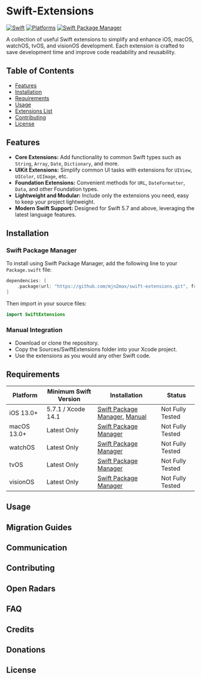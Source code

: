# Swift-Extensions

[![Swift](https://img.shields.io/badge/Swift-5.x_6.x-orange?style=flat-square)](https://img.shields.io/badge/Swift-5.x_6.x-Orange?style=flat-square)
[![Platforms](https://img.shields.io/badge/Platforms-iOS_macOS_watchOS_tvOS_visionOS-yellowgreen?style=flat-square)](https://img.shields.io/badge/Platforms-iOS_macOS_watchOS_tvOS_visionOS-Green?style=flat-square)
[![Swift Package Manager](https://img.shields.io/badge/Swift_Package_Manager-compatible-orange?style=flat-square)](https://img.shields.io/badge/Swift_Package_Manager-compatible-orange?style=flat-square)

A collection of useful Swift extensions to simplify and enhance iOS, macOS, watchOS, tvOS, and visionOS development. Each extension is crafted to save development time and improve code readability and reusability.

## Table of Contents

- [Features](#features)
- [Installation](#installation)
- [Requirements](#requirements)
- [Usage](#usage)
- [Extensions List](#extensions-list)
- [Contributing](#contributing)
- [License](#license)

## Features

- **Core Extensions:** Add functionality to common Swift types such as `String`, `Array`, `Date`, `Dictionary`, and more.
- **UIKit Extensions:** Simplify common UI tasks with extensions for `UIView`, `UIColor`, `UIImage`, etc.
- **Foundation Extensions:** Convenient methods for `URL`, `DateFormatter`, `Data`, and other Foundation types.
- **Lightweight and Modular:** Include only the extensions you need, easy to keep your project lightweight.
- **Modern Swift Support:** Designed for Swift 5.7 and above, leveraging the latest language features.

## Installation

### Swift Package Manager

To install using Swift Package Manager, add the following line to your `Package.swift` file:

```swift
dependencies: [
    .package(url: "https://github.com/mjn2max/swift-extensions.git", from: "1.0.0")
]
```

Then import in your source files:

```swift
import SwiftExtensions
```

### Manual Integration

- Download or clone the repository.
- Copy the Sources/SwiftExtensions folder into your Xcode project.
- Use the extensions as you would any other Swift code.

## Requirements

| Platform    | Minimum Swift Version | Installation                                                         | Status           |
| ----------- | --------------------- | -------------------------------------------------------------------- | ---------------- |
| iOS 13.0+   | 5.7.1 / Xcode 14.1    | [Swift Package Manager](#swift-package-manager), [Manual](#manually) | Not Fully Tested |
| macOS 13.0+ | Latest Only           | [Swift Package Manager](#swift-package-manager)                      | Not Fully Tested |
| watchOS     | Latest Only           | [Swift Package Manager](#swift-package-manager)                      | Not Fully Tested |
| tvOS        | Latest Only           | [Swift Package Manager](#swift-package-manager)                      | Not Fully Tested |
| visionOS    | Latest Only           | [Swift Package Manager](#swift-package-manager)                      | Not Fully Tested |

## Usage

## Migration Guides

## Communication

## Contributing

## Open Radars

## FAQ

## Credits

## Donations

## License
